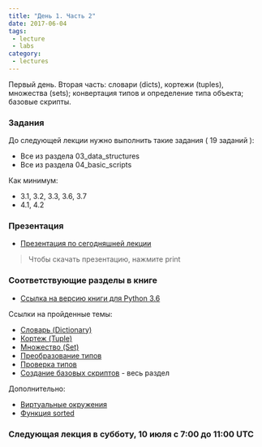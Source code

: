 ```yaml
---
title: "День 1. Часть 2"
date: 2017-06-04
tags:
 - lecture
 - labs
category:
 - lectures
---
```


Первый день. Вторая часть: словари (dicts), кортежи (tuples), множества (sets); конвертация типов и определение типа объекта; базовые скрипты.

### Задания

До следующей лекции нужно выполнить такие задания ( 19 заданий ):

* Все из раздела 03_data_structures
* Все из раздела 04_basic_scripts

Как минимум:

* 3.1, 3.2, 3.3, 3.6, 3.7
* 4.1, 4.2

### Презентация

* [Презентация по сегодняшней лекции](https://gitpitch.com/natenka/pyneng-slides/python3-basics)

> Чтобы скачать презентацию, нажмите print

### Соответствующие разделы в книге

* [Ссылка на версию книги для Python 3.6](https://natenka.gitbooks.io/pyneng/content/v/python3.6/)

Ссылки на пройденные темы:

* [Словарь (Dictionary)](https://natenka.gitbooks.io/pyneng/content/v/python3.6/book/03_data_structures/6_dicts.html)
* [Кортеж (Tuple)](https://natenka.gitbooks.io/pyneng/content/v/python3.6/book/03_data_structures/7_tuple.html)
* [Множество (Set)](https://natenka.gitbooks.io/pyneng/content/v/python3.6/book/03_data_structures/8_set.html)
* [Преобразование типов](https://natenka.gitbooks.io/pyneng/content/v/python3.6/book/03_data_structures/9_convert_type.html)
* [Проверка типов](https://natenka.gitbooks.io/pyneng/content/v/python3.6/book/03_data_structures/9a_check_type.html)
* [Создание базовых скриптов](https://natenka.gitbooks.io/pyneng/content/v/python3.6/book/04_basic_scripts/) - весь раздел

Дополнительно:

* [Виртуальные окружения](https://natenka.gitbooks.io/pyneng/content/v/python3.6/book/01_intro/virtualenv.html)
* [Функция sorted](https://natenka.gitbooks.io/pyneng/content/v/python3.6/book/16_additional_info/useful_functions/sorted.html)


### Следующая лекция в субботу, 10 июля с 7:00 до 11:00 UTC
